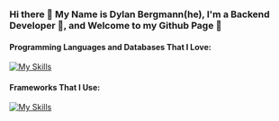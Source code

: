 ### Hi there 🐋 My Name is Dylan Bergmann(he), I'm a Backend Developer 🐋, and Welcome to my Github Page 🌲
#### Programming Languages and Databases That I Love:
[![My Skills](https://skillicons.dev/icons?i=python,php,ruby,js,elixir,postgres,mysql,redis&theme=light)](https://skillicons.dev)
#### Frameworks That I Use: 
[![My Skills](https://skillicons.dev/icons?i=django,laravel,rails,react,vue&theme=light)](https://skillicons.dev)
<!--
**DylanBergmann2502/DylanBergmann2502** is a ✨ _special_ ✨ repository because its `README.md` (this file) appears on your GitHub profile.

Here are some ideas to get you started:

- 🔭 I’m currently working on ...
- 🌱 I’m currently learning ...
- 👯 I’m looking to collaborate on ...
- 🤔 I’m looking for help with ...
- 💬 Ask me about ...
- 📫 How to reach me: ...
- 😄 Pronouns: ...
- ⚡ Fun fact: ...
-->
